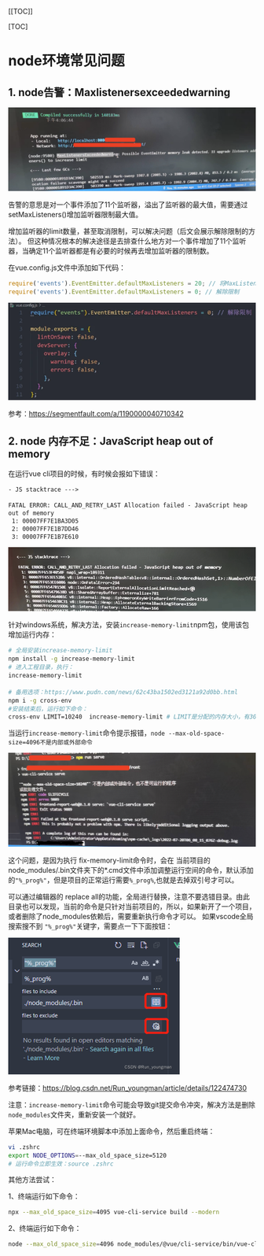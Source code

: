 [[TOC]]

[TOC]



# node环境常见问题

## 1. node告警：Maxlistenersexceededwarning

![](./img/001-node.png)

告警的意思是对一个事件添加了11个监听器，溢出了监听器的最大值，需要通过setMaxListeners()增加监听器限制最大值。

增加监听器的limit数量，甚至取消限制，可以解决问题（后文会展示解除限制的方法）。
但这种情况根本的解决途径是去排查什么地方对一个事件增加了11个监听器，当确定11个监听器都是有必要的时候再去增加监听器的限制数。

在vue.config.js文件中添加如下代码：

```js
require('events').EventEmitter.defaultMaxListeners = 20; // 将MaxListeners的限制数增加到20
require('events').EventEmitter.defaultMaxListeners = 0; // 解除限制
```

![](./img/002-node.png)

参考：https://segmentfault.com/a/1190000040710342

## 2. node 内存不足：JavaScript heap out of memory

在运行vue cli项目的时候，有时候会报如下错误：

```
- JS stacktrace --->

FATAL ERROR: CALL_AND_RETRY_LAST Allocation failed - JavaScript heap out of memory
 1: 00007FF7E1BA3D05
 2: 00007FF7E1B7DD46
 3: 00007FF7E1B7E610
```

![](./img/003-node.png)

针对windows系统，解决方法，安装`increase-memory-limit`npm包，使用该包增加运行内存：

```bash
# 全局安装increase-memory-limit
npm install -g increase-memory-limit
# 进入工程目录，执行：
increase-memory-limit

# 备用选项：https://www.pudn.com/news/62c43ba1502ed3121a92d0bb.html
npm i -g cross-env
#安装结束后，运行如下命令：
cross-env LIMIT=10240  increase-memory-limit # LIMIT是分配的内存大小，有3027、4096、8192、10240
```

当运行`increase-memory-limit`命令提示报错，`node --max-old-space-size=4096不是内部或外部命令`

![](./img/004-node.png)

这个问题，是因为执行 fix-memory-limit命令时，会在 当前项目的node_modules/.bin文件夹下的*.cmd文件中添加调整运行空间的命令，默认添加的`"%_prog%"`，但是项目的正常运行需要`%_prog%`,也就是去掉双引号才可以。

可以通过编辑器的 replace all的功能，全局进行替换，注意不要选错目录。由此目录也可以发现，当前的命令是只针对当前项目的，所以，如果新开了一个项目，或者删除了node_modules依赖后，需要重新执行命令才可以。
如果vscode全局搜索搜不到 `"%_prog%"`关键字，需要点一下下面按钮：

![](./img/005-node.png)

参考链接：https://blog.csdn.net/Run_youngman/article/details/122474730

注意：`increase-memory-limit`命令可能会导致git提交命令冲突，解决方法是删除`node_modules`文件夹，重新安装一个就好。

苹果Mac电脑，可在终端环境脚本中添加上面命令，然后重启终端：

```bash
vi .zshrc
export NODE_OPTIONS=--max_old_space_size=5120
# 运行命令立即生效：source .zshrc
```

其他方法尝试：

1、终端运行如下命令：

```bash
npx --max_old_space_size=4095 vue-cli-service build --modern
```

2、终端运行如下命令：

```bash
node --max_old_space_size=4096 node_modules/@vue/cli-service/bin/vue-cli-service.js build --mode development
```













